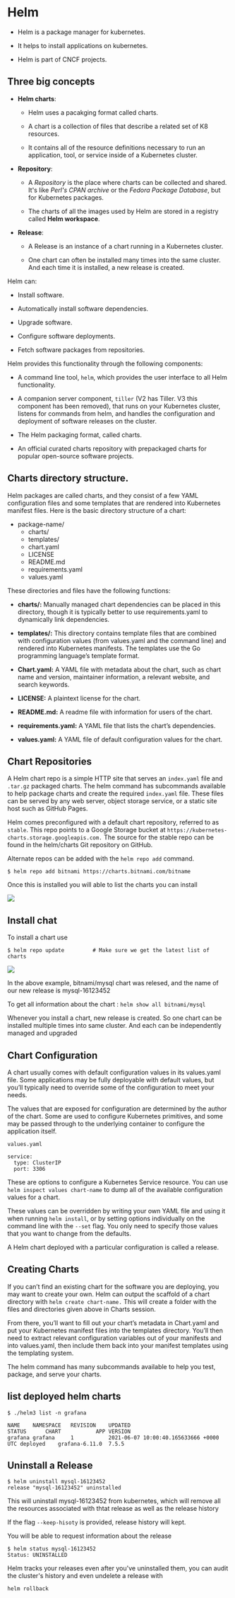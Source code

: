 # Helm


- Helm is a package manager for kubernetes.

- It helps to install applications on kubernetes.

- Helm is part of CNCF projects.


## Three big concepts

- **Helm charts**: 
  - Helm uses a pacakging format called charts.
  
  - A chart is a collection of files that describe a related set of K8 resources.

  - It contains all of the resource definitions necessary to run an application, tool, or service inside of a Kubernetes cluster.

- **Repository**: 
  - A *Repository* is the place where charts can be collected and shared. It's like *Perl's CPAN archive* or the *Fedora Package Database*, but for Kubernetes packages.

  - The charts of all the images used by Helm are stored in a registry called **Helm workspace**.

- **Release**:
  - A Release is an instance of a chart running in a Kubernetes cluster. 
  
  - One chart can often be installed many times into the same cluster. And each time it is installed, a new release is created.

Helm can:

- Install software.

- Automatically install software dependencies.

- Upgrade software.

- Configure software deployments.

- Fetch software packages from repositories.

Helm provides this functionality through the following components:

- A command line tool, ```helm```, which provides the user interface to all Helm functionality.

- A companion server component, ```tiller``` (V2 has Tiller. V3 this component has been removed), that runs on your Kubernetes cluster, listens for commands from helm, and handles the configuration and deployment of software releases on the cluster.

- The Helm packaging format, called charts.

- An official curated charts repository with prepackaged charts for popular open-source software projects.


## Charts directory structure.

Helm packages are called charts, and they consist of a few YAML configuration files and some templates that are rendered into Kubernetes manifest files. Here is the basic directory structure of a chart:

- package-name/
  - charts/
  - templates/
  - chart.yaml
  - LICENSE
  - README.md
  - requirements.yaml
  - values.yaml

These directories and files have the following functions:

- **charts/:** Manually managed chart dependencies can be placed in this directory, though it is typically better to use requirements.yaml to dynamically link dependencies.

- **templates/:** This directory contains template files that are combined with configuration values (from values.yaml and the command line) and rendered into Kubernetes manifests. The templates use the Go programming language’s template format.

- **Chart.yaml:** A YAML file with metadata about the chart, such as chart name and version, maintainer information, a relevant website, and search keywords.

- **LICENSE:** A plaintext license for the chart.

- **README.md:** A readme file with information for users of the chart.

- **requirements.yaml:** A YAML file that lists the chart’s dependencies.

- **values.yaml:** A YAML file of default configuration values for the chart.

## Chart Repositories

A Helm chart repo is a simple HTTP site that serves an ```index.yaml``` file and ```.tar.gz``` packaged charts. The helm command has subcommands available to help package charts and create the required ```index.yaml``` file. These files can be served by any web server, object storage service, or a static site host such as GitHub Pages.

Helm comes preconfigured with a default chart repository, referred to as ```stable```. This repo points to a Google Storage bucket at ```https://kubernetes-charts.storage.googleapis.com.``` The source for the stable repo can be found in the helm/charts Git repository on GitHub.

Alternate repos can be added with the ```helm repo add``` command.

```$ helm repo add bitnami https://charts.bitnami.com/bitname```

Once this is installed you will able to list the charts you can install

![](https://github.com/amarnadh19/books/blob/main/images/helm1.PNG?)

## Install chat 

To install a chart use 

``` $ helm repo update         # Make sure we get the latest list of charts ``` 

![](https://github.com/amarnadh19/books/blob/main/images/helm2.PNG?)

In the above example, bitnami/mysql chart was relesed, and the name of our new release is mysql-16123452 

To get all information about the chart : ``` helm show all bitnami/mysql ```

Whenever you install a chart, new release is created. So one chart can be installed multiple times into same cluster. And each can be independently managed and upgraded



## Chart Configuration

A chart usually comes with default configuration values in its values.yaml file. Some applications may be fully deployable with default values, but you’ll typically need to override some of the configuration to meet your needs.

The values that are exposed for configuration are determined by the author of the chart. Some are used to configure Kubernetes primitives, and some may be passed through to the underlying container to configure the application itself.

```
values.yaml

service:
  type: ClusterIP
  port: 3306

```

These are options to configure a Kubernetes Service resource. You can use ```helm inspect values chart-name``` to dump all of the available configuration values for a chart.

These values can be overridden by writing your own YAML file and using it when running ```helm install```, or by setting options individually on the command line with the ```--set``` flag. You only need to specify those values that you want to change from the defaults.

A Helm chart deployed with a particular configuration is called a release. 

## Creating Charts

If you can’t find an existing chart for the software you are deploying, you may want to create your own. Helm can output the scaffold of a chart directory with ```helm create chart-name.``` This will create a folder with the files and directories given above in Charts session.

From there, you’ll want to fill out your chart’s metadata in Chart.yaml and put your Kubernetes manifest files into the templates directory. You’ll then need to extract relevant configuration variables out of your manifests and into values.yaml, then include them back into your manifest templates using the templating system.

The helm command has many subcommands available to help you test, package, and serve your charts.

## list deployed helm charts

```
$ ./helm3 list -n grafana

NAME   	NAMESPACE	REVISION	UPDATED                                	STATUS  	CHART         	APP VERSION
grafana	grafana  	1       	2021-06-07 10:00:40.165633666 +0000 UTC	deployed	grafana-6.11.0	7.5.5      

```

## Uninstall a Release

``` 
$ helm uninstall mysql-16123452 
release "mysql-16123452" uninstalled 

```    
This will uninstall mysql-16123452  from kubernetes, which will remove all the resources associated with thtat release as well as the release history

If the flag ``` --keep-hisoty ``` is provided, release history will kept.

You will be able to request information about the release

``` 
$ helm status mysql-16123452 
Status: UNINSTALLED 

```

Helm tracks your releases even after you've uninstalled them, you can audit the cluster's history and even undelete a release with

``` helm rollback ```


